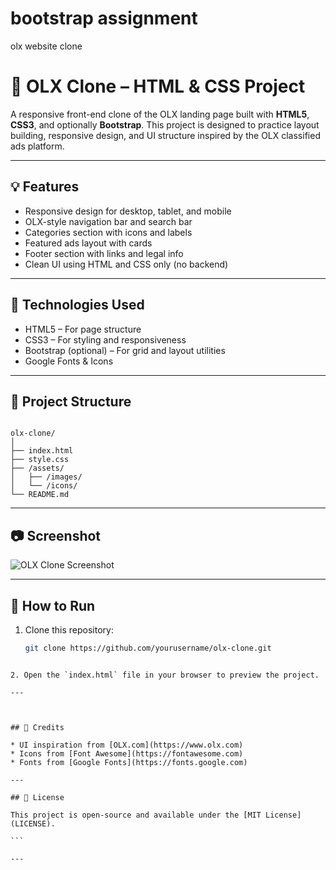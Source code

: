 
# bootstrap assignment
olx website clone


# 🛒 OLX Clone – HTML & CSS Project

A responsive front-end clone of the OLX landing page built with **HTML5**, **CSS3**, and optionally **Bootstrap**. This project is designed to practice layout building, responsive design, and UI structure inspired by the OLX classified ads platform.

---

## 💡 Features

- Responsive design for desktop, tablet, and mobile
- OLX-style navigation bar and search bar
- Categories section with icons and labels
- Featured ads layout with cards
- Footer section with links and legal info
- Clean UI using HTML and CSS only (no backend)

---

## 🧱 Technologies Used

- HTML5 – For page structure
- CSS3 – For styling and responsiveness
- Bootstrap (optional) – For grid and layout utilities
- Google Fonts & Icons

---

## 📁 Project Structure

```

olx-clone/
│
├── index.html
├── style.css
├── /assets/
│   ├── /images/
│   └── /icons/
└── README.md

````

---

## 📷 Screenshot

<!-- Update with your actual screenshot -->
![OLX Clone Screenshot](assets/images/olx-screenshot.png)

---

## 🚀 How to Run

1. Clone this repository:
   ```bash
   git clone https://github.com/yourusername/olx-clone.git
````

2. Open the `index.html` file in your browser to preview the project.

---



## 🙌 Credits

* UI inspiration from [OLX.com](https://www.olx.com)
* Icons from [Font Awesome](https://fontawesome.com)
* Fonts from [Google Fonts](https://fonts.google.com)

---

## 📃 License

This project is open-source and available under the [MIT License](LICENSE).

```

---



